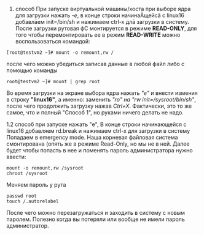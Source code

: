 1. способ
При запуске виртуальной машины/хоста при выборе ядра для загрузки нажать *-e*,
в конце строки начинаĀщейсā с linux16 добавлāем init=/bin/sh и нажимаем сtrl-x длā
загрузки в систему.
После загрузки рутовая фС монтируется в режиме **READ-ONLY**, для того чтобы 
перемонтировать ее в режим **READ-WRITE** можно воспользоваться командой:
```
[root@testvm2 ~]# mount -o remount,rw /
```
после чего можно убедиться записав данные в любой файл либо с помощью команды
```
root@testvm2 ~]# mount | grep root
```

Во время загрузки на экране выбора ядра нажать *"e"* и внести измения в строку **"linux16"**, а именно: заменить *"ro" на "rw init=/sysroot/bin/sh"*, 
после чего продолжить загрузку нажав *Ctrl+X*. 
Фактически, это то же самое, что и полный "Способ 1", но руками ничего 
делать не надо.


1.2 способ
при запуске нажать "e", В конце строки начинающейся с linux16
добавляем rd.break и нажимаем сtrl-x для загрузки в систему
Попадаем в emergency mode. Наша корневая файловая система смонтирована (опять же
в режиме Read-Only, но мы не в ней. Далее будет чтобы попасть в нее и поменять
пароль администратора нужно ввести:

```
mount -o remount,rw /sysroot
chroot /sysroot
```
Меняем пароль у рута
```
passwd root
touch /.autorelabel
```
После чего можно перезагружаться и заходить в систему с новым паролем. Полезно
когда вы потеряли или вообще не имели пароль администратор.


